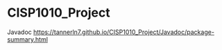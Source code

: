 # CISP1010_Project

Javadoc
https://tannerln7.github.io/CISP1010_Project/Javadoc/package-summary.html
